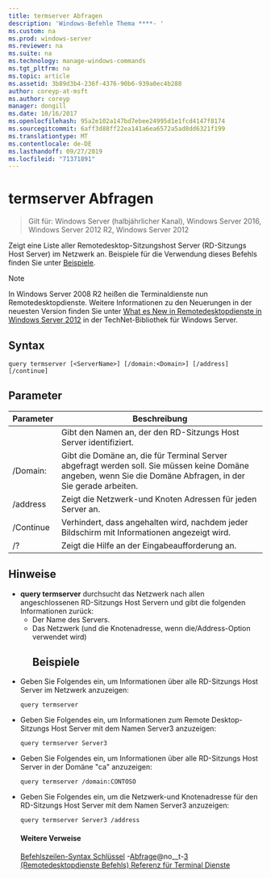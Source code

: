 ```yaml
---
title: termserver Abfragen
description: 'Windows-Befehle Thema ****- '
ms.custom: na
ms.prod: windows-server
ms.reviewer: na
ms.suite: na
ms.technology: manage-windows-commands
ms.tgt_pltfrm: na
ms.topic: article
ms.assetid: 3b89d3b4-236f-4376-90b6-939a0ec4b288
author: coreyp-at-msft
ms.author: coreyp
manager: dongill
ms.date: 10/16/2017
ms.openlocfilehash: 95a2e102a147bd7ebee24995d1e1fcd4147f8174
ms.sourcegitcommit: 6aff3d88ff22ea141a6ea6572a5ad8dd6321f199
ms.translationtype: MT
ms.contentlocale: de-DE
ms.lasthandoff: 09/27/2019
ms.locfileid: "71371891"
---
```

# <a name="query-termserver"></a>termserver Abfragen

>Gilt für: Windows Server (halbjährlicher Kanal), Windows Server 2016, Windows Server 2012 R2, Windows Server 2012

Zeigt eine Liste aller Remotedesktop-Sitzungshost Server (RD-Sitzungs Host Server) im Netzwerk an.
Beispiele für die Verwendung dieses Befehls finden Sie unter [Beispiele](#BKMK_examples).
> [!NOTE]
> In Windows Server 2008 R2 heißen die Terminaldienste nun Remotedesktopdienste. Weitere Informationen zu den Neuerungen in der neuesten Version finden Sie unter [What es New in Remotedesktopdienste in Windows Server 2012](https://technet.microsoft.com/library/hh831527) in der TechNet-Bibliothek für Windows Server.
> ## <a name="syntax"></a>Syntax
> ```
> query termserver [<ServerName>] [/domain:<Domain>] [/address] [/continue]
> ```
> ## <a name="parameters"></a>Parameter
> 
> |    Parameter     |                                                                        Beschreibung                                                                         |
> |------------------|------------------------------------------------------------------------------------------------------------------------------------------------------------|
> |   <ServerName>   |                                               Gibt den Namen an, der den RD-Sitzungs Host Server identifiziert.                                               |
> | /Domain: <Domain> | Gibt die Domäne an, die für Terminal Server abgefragt werden soll. Sie müssen keine Domäne angeben, wenn Sie die Domäne Abfragen, in der Sie gerade arbeiten. |
> |     /address     |                                                  Zeigt die Netzwerk-und Knoten Adressen für jeden Server an.                                                  |
> |    /Continue     |                                              Verhindert, dass angehalten wird, nachdem jeder Bildschirm mit Informationen angezeigt wird.                                               |
> |        /?        |                                                            Zeigt die Hilfe an der Eingabeaufforderung an.                                                            |
> 
> ## <a name="remarks"></a>Hinweise
> - **query termserver** durchsucht das Netzwerk nach allen angeschlossenen RD-Sitzungs Host Servern und gibt die folgenden Informationen zurück:
>   - Der Name des Servers.
>   - Das Netzwerk (und die Knotenadresse, wenn die/Address-Option verwendet wird)
>     ## <a name="BKMK_examples"></a>Beispiele
> - Geben Sie Folgendes ein, um Informationen über alle RD-Sitzungs Host Server im Netzwerk anzuzeigen:
>   ```
>   query termserver
>   ```
> - Geben Sie Folgendes ein, um Informationen zum Remote Desktop-Sitzungs Host Server mit dem Namen Server3 anzuzeigen:
>   ```
>   query termserver Server3
>   ```
> - Geben Sie Folgendes ein, um Informationen über alle RD-Sitzungs Host Server in der Domäne "ca" anzuzeigen:
>   ```
>   query termserver /domain:CONTOSO
>   ```
> - Geben Sie Folgendes ein, um die Netzwerk-und Knotenadresse für den RD-Sitzungs Host Server mit dem Namen Server3 anzuzeigen:
>   ```
>   query termserver Server3 /address
>   ```
>   #### <a name="additional-references"></a>Weitere Verweise
>   [Befehlszeilen-Syntax Schlüssel](command-line-syntax-key.md)
>   -[Abfrage](query.md)@no__t-[3 &#40;Remotedesktopdienste Befehls&#41; Referenz für Terminal Dienste](remote-desktop-services-terminal-services-command-reference.md)
